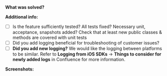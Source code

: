 **What was solved?**

**Additional info:**

- [ ] Is the feature sufficiently tested? All tests fixed? Necessary unit, acceptance, snapshots added? Check that at least new public classes & methods are covered with unit tests
- [ ] Did you add logging beneficial for troubleshooting of customer issues?
- [ ] **Did you add new logging?** We would like the logging between platforms to be similar. Refer to **Logging from iOS SDKs** → **Things to consider for newly added logs** in Confluence for more information.

**Screenshots:**
